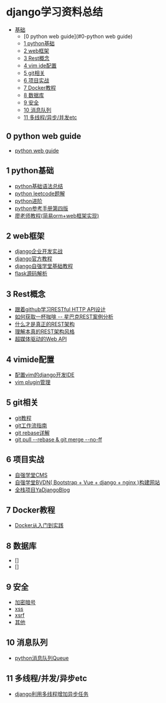 # django学习资料总结
 * [基础](#)
      * [0 python web guide](#0-python web guide)
      * [1 python基础](#1-python基础)
      * [2 web框架](#2-django基础+部署)
      * [3 Rest概念](#3-Rest概念)
      * [4 vim ide配置](#4-vimide配置)
      * [5 git相关](#5-git相关)
      * [6 项目实战](#6-项目实战)
      * [7 Docker教程](#7-Docker教程)
      * [8 数据库](#8-数据库)
      * [9 安全](#9-安全)
      * [10 消息队列](#10-消息队列)
      * [11 多线程/异步/并发etc](#11-多线程/并发/异步etc)
      
## 0 python web guide
* [python web guide](https://python-web-guide.readthedocs.io/zh/latest/base/basics.html)

## 1 python基础
* [python基础语法总结](http://www.cnblogs.com/feeland/p/4502931.html)
* [python leetcode题解](https://www.hrwhisper.me/leetcode-algorithm-solution/)
* [python进阶](https://eastlakeside.gitbooks.io/interpy-zh/content/)
* [python参考手册第四版](http://bestcbooks.com/B004H0784U/)
* [廖老师教程(简易orm+web框架实现)]()

## 2 web框架
* [django企业开发实战](http://django-practice-book.com/) 
* [django官方教程](https://docs.djangoproject.com/en/2.0/intro/tutorial01/)
* [django自强学堂基础教程](https://code.ziqiangxuetang.com/django/django-tutorial.html)
* [flask源码解析](http://cizixs.com/2017/01/12/flask-insight-routing)

## 3 Rest概念
* [跟着github学习RESTful HTTP API设计](http://cizixs.com/2016/12/12/restful-api-design-guide)
* [如何获取一杯咖啡 -- 星巴克REST案例分析](http://www.infoq.com/cn/articles/webber-rest-workflow/)
* [什么才是真正的REST架构](https://jimmylv.gitbooks.io/learning-microservices/content/best-practice/what_really_REST_is.html)
* [理解本真的REST架构风格](http://blog.sae.sina.com.cn/archives/370)
* [超媒体驱动的Web API](https://cnbailian.github.io/2017/10/hypertext-driven/)

## 4 vimide配置
* [配置vim的django开发IDE](https://realpython.com/vim-and-python-a-match-made-in-heaven/#lets-make-an-ide)
* [vim plugin管理](https://github.com/junegunn/vim-plug)

## 5 git相关
* [git教程](https://github.com/geeeeeeeeek/git-recipes/wiki)
* [git工作流指南](https://github.com/xirong/my-git/blob/master/git-workflow-tutorial.md)
* [git rebase详解](https://blog.yorkxin.org/2011/07/29/git-rebase.html)
* [git pull --rebase & git merge --no-ff](http://hungyuhei.github.io/2012/08/07/better-git-commit-graph-using-pull---rebase-and-merge---no-ff.html)

## 6 项目实战
* [自强学堂CMS](https://code.ziqiangxuetang.com/django/django-cms-develop.html)
* [自强学堂BVDN( Bootstrap + Vue + django + nginx )构建网站](https://code.ziqiangxuetang.com/django/bvdn-1.html)
* [全栈项目YaDjangoBlog](https://zhuanlan.zhihu.com/p/33903527)

## 7 Docker教程
* [Docker从入门到实践](https://yeasy.gitbooks.io/docker_practice/introduction/what.html)

## 8 数据库
* []
* []

## 9 安全
* [加密暗号]()
* [xss]()
* [xsrf]()
* [其他]()

## 10 消息队列
* [python消息队列Queue](https://blog.csdn.net/fonyer/article/details/79019118)

      
## 11 多线程/并发/异步etc
* [django利用多线程增加异步任务](https://blog.csdn.net/orangleliu/article/details/41961295)

 
